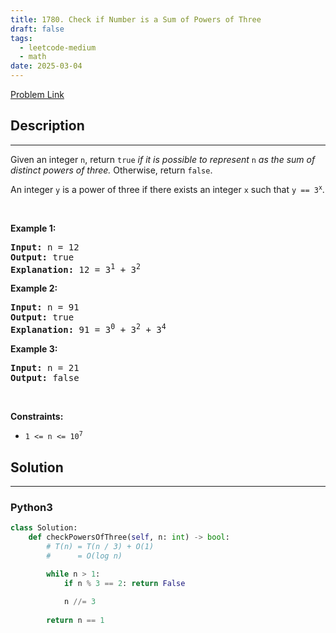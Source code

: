 ```yaml
---
title: 1780. Check if Number is a Sum of Powers of Three
draft: false
tags: 
  - leetcode-medium
  - math
date: 2025-03-04
---
```


[Problem Link](https://leetcode.com/problems/check-if-number-is-a-sum-of-powers-of-three/)

## Description

---
<p>Given an integer <code>n</code>, return <code>true</code> <em>if it is possible to represent </em><code>n</code><em> as the sum of distinct powers of three.</em> Otherwise, return <code>false</code>.</p>

<p>An integer <code>y</code> is a power of three if there exists an integer <code>x</code> such that <code>y == 3<sup>x</sup></code>.</p>

<p>&nbsp;</p>
<p><strong class="example">Example 1:</strong></p>

<pre>
<strong>Input:</strong> n = 12
<strong>Output:</strong> true
<strong>Explanation:</strong> 12 = 3<sup>1</sup> + 3<sup>2</sup>
</pre>

<p><strong class="example">Example 2:</strong></p>

<pre>
<strong>Input:</strong> n = 91
<strong>Output:</strong> true
<strong>Explanation:</strong> 91 = 3<sup>0</sup> + 3<sup>2</sup> + 3<sup>4</sup>
</pre>

<p><strong class="example">Example 3:</strong></p>

<pre>
<strong>Input:</strong> n = 21
<strong>Output:</strong> false
</pre>

<p>&nbsp;</p>
<p><strong>Constraints:</strong></p>

<ul>
	<li><code>1 &lt;= n &lt;= 10<sup>7</sup></code></li>
</ul>


## Solution

---
### Python3
``` py title='check-if-number-is-a-sum-of-powers-of-three'
class Solution:
    def checkPowersOfThree(self, n: int) -> bool:
        # T(n) = T(n / 3) + O(1)
        #      = O(log n)

        while n > 1:
            if n % 3 == 2: return False
            
            n //= 3
            
        return n == 1
```


